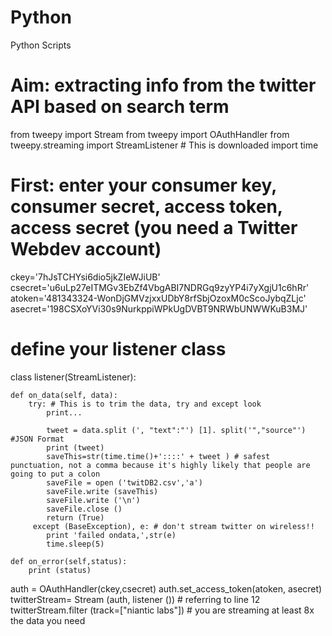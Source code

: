 # Python
Python Scripts
# Aim: extracting info from the twitter API based on search term
from tweepy import Stream 
from tweepy import OAuthHandler
from tweepy.streaming import StreamListener # This is downloaded
import time 

# First: enter your consumer key, consumer secret, access token, access secret (you need a Twitter Webdev account)
ckey='7hJsTCHYsi6dio5jkZIeWJiUB' 
csecret='u6uLp27eITMGv3EbZf4VbgABI7NDRGq9zyYP4i7yXgjU1c6hRr'
atoken='481343324-WonDjGMVzjxxUDbY8rfSbjOzoxM0cScoJybqZLjc'
asecret='198CSXoYVi30s9NurkppiWPkUgDVBT9NRWbUNWWKuB3MJ'

# define your listener class 

class listener(StreamListener):  

	def on_data(self, data):
		try: # This is to trim the data, try and except look 
			print...

			tweet = data.split (', "text":"') [1]. split('","source"') #JSON Format
			print (tweet)
			saveThis=str(time.time()+'::::' + tweet ) # safest punctuation, not a comma because it's highly likely that people are going to put a colon
			saveFile = open ('twitDB2.csv','a')
			saveFile.write (saveThis)
			saveFile.write ('\n')
			saveFile.close ()
			return (True)
		 except (BaseException), e: # don't stream twitter on wireless!!
			print 'failed ondata,',str(e)
			time.sleep(5)

	def on_error(self,status):
		print (status)

auth = OAuthHandler(ckey,csecret)
auth.set_access_token(atoken, asecret)
twitterStream= Stream (auth, listener ()) # referring to line 12
twitterStream.filter (track=["niantic labs"]) # you are streaming at least 8x the data you need


